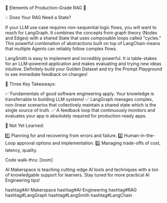 🚀 Elements of Production-Grade RAG 🚀

💡 Does Your RAG Need a State?

If your LLM use case requires non-sequential logic flows, you will want to reach for LangGraph. It combines the concepts from graph theory (Nodes and Edges) with a shared State that uses composable loops called "cycles." This powerful combination of abstractions built on top of LangChain means that multiple Agents can reliably follow complex flows.

LangSmith is easy to implement and incredibly powerful. It is table-stakes for an LLM-powered application and makes evaluating and trying new ideas intuitive. Definitely build your Golden Dataset and try the Prompt Playground to see immediate feedback on changes!

🎯 Three Key Takeaways:

✅ Fundamentals of good software engineering apply. Your knowledge is transferrable to building LLM systems!
✅ LangGraph manages complex, non-linear scenarios that collectively maintain a shared state which is the single source of truth.
✅ A feedback loop that continuously monitors and evaluates your app is absolutely required for production-ready apps.

🤔 Not Yet Learned:

1️⃣ Planning for and recovering from errors and failure.
2️⃣ Human-in-the-Loop approval options and implementation.
3️⃣ Managing trade-offs of cost, latency, quality.

Code walk-thru: [loom]

AI Makerspace is teaching cutting-edge AI tools and techniques with a ton of knowledgable support for learners. Stay tuned for more practical AI Engineering tips!

hashtag#AI-Makerspace hashtag#AI-Engineering hashtag#RAG hashtag#LangGraph hashtag#LangSmith hashtag#LangChain
